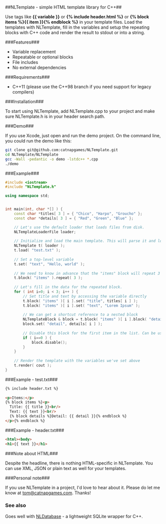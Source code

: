 ##NLTemplate - simple HTML template library for C++##

Use tags like **{{ variable }}** or **{% include header.html %}** or
**{% block items %}{{ item }}{% endblock %}** in your template files.
Load the templates with NLTemplate, fill in the variables and setup the
repeating blocks with C++ code and render the result to stdout or
into a string.

###Features###

- Variable replacement
- Repeatable or optional blocks
- File includes
- No external dependencies

###Requirements###

- C++11 (please use the C++98 branch if you need support for legacy compilers)

###Installation###

To start using NLTemplate, add NLTemplate.cpp to your project and make sure NLTemplate.h is in your header search path.

###Demo###

If you use Xcode, just open and run the demo project. On the command line, you could run the demo like this:

``` bash
git clone git@github.com:catnapgames/NLTemplate.git
cd NLTemplate/NLTemplate
gcc -Wall -pedantic -o demo -lstdc++ *.cpp
./demo
```

###Example###

``` c++
#include <iostream>
#include "NLTemplate.h"

using namespace std;


int main(int, char *[] ) {
    const char *titles[ 3 ] = { "Chico", "Harpo", "Groucho" };
    const char *details[ 3 ] = { "Red", "Green", "Blue" };

    // Let's use the default loader that loads files from disk.
    NLTemplateLoaderFile loader;
    
    // Initialize and load the main template. This will parse it and load any files that are included by it using the {% include ... %} tags.
    NLTemplate t( loader );
    t.load( "test.txt" );
    
    // Set a top-level variable
    t.set( "text", "Hello, world" );
    
    // We need to know in advance that the "items" block will repeat 3 times.
    t.block( "items" ).repeat( 3 );
    
    // Let's fill in the data for the repeated block.
    for ( int i=0; i < 3; i++ ) {
        // Set title and text by accessing the variable directly
        t.block( "items" )[ i ].set( "title", titles[ i ] );
        t.block( "items" )[ i ].set( "text", "Lorem Ipsum" );
        
        // We can get a shortcut reference to a nested block
        NLTemplateBlock & block = t.block( "items" )[ i ].block( "detailblock" );
        block.set( "detail", details[ i ] );
        
        // Disable this block for the first item in the list. Can be useful for opening/closing HTML tables etc.
        if ( i==0 ) {
            block.disable();
        }
    }
    
    // Render the template with the variables we've set above
    t.render( cout );
}
```

###Example - test.txt###

``` html
{% include header.txt %}
    
<p>Items:</p>
{% block items %}<p>
  Title: {{ title }}<br/>
  Text: {{ text }}<br/>
  {% block details %}Detail: {{ detail }}{% endblock %}
</p>{% endblock %}
```

###Example - header.txt###

``` html
<html><body>
<h1>{{ text }}</h1>
```

###Note about HTML###

Despite the headline, there is nothing HTML-specific in NLTemplate.
You can use XML, JSON or plain text as well for your templates.


###Personal note###

If you use NLTemplate in a project, I'd love to hear about it. Please do let me know at tom@catnapgames.com. Thanks!

### See also ###

Goes well with [NLDatabase](https://github.com/catnapgames/NLDatabase) - a lightweight SQLite wrapper for C++.
